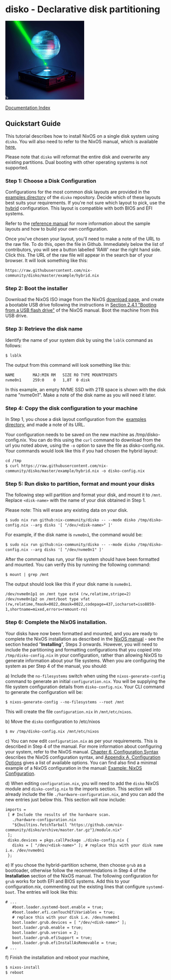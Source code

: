# disko - Declarative disk partitioning

<img src="./logo.jpeg" title="" alt="Project logo" width="247"> 

[Documentation Index](./INDEX.md)

## Quickstart Guide

This tutorial describes how to install NixOS on a single disk system using `disko`. You will also need to refer to the NixOS manual, which is available [here.](https://nixos.org/manual/nixos/stable/index.html#ex-config)

Please note that `disko` will reformat the entire disk and overwrite any existing partitions. Dual booting with other operating systems is not supported.

### Step 1: Choose a Disk Configuration

Configurations for the most common disk layouts are provided in  the [examples directory](https://github.com/nix-community/disko/tree/master/example) of the `disko` repository. Decide which of these layouts best suits your requirements. If you're not sure which layout to pick, use the [hybrid](https://github.com/nix-community/disko/blob/master/example/hybrid.nix) configuration. This layout is compatible with both BIOS and EFI systems.

Refer to the [reference manual](./reference) for more information about the sample layouts and how to build your own configuration.

Once you've chosen your layout, you'll need to make a note of the URL to the raw file. To do this, open the file in Github. Immediately below the list of contributors, you will see a button labelled 'RAW' near the right hand side. Click this. The URL of the raw file will appear in the search bar of your browser. It will look something like this:

```
https://raw.githubusercontent.com/nix-community/disko/master/example/hybrid.nix
```

### Step 2: Boot the installer

Download the NixOS ISO image from the NixOS [download page](https://nixos.org/download.html#nixos-iso), and create a bootable USB drive following the instructions in [Section 2.4.1 "Booting from a USB flash drive"](https://nixos.org/manual/nixos/stable/index.html#sec-booting-from-usb) of the NixOS manual. Boot the machine from this USB drive.

### Step 3: Retrieve the disk name

Identify the name of your system disk by using the ```lsblk``` command as follows:

```
$ lsblk
```

The output from this command will look something like this:

```
NAME        MAJ:MIN RM   SIZE RO TYPE MOUNTPOINTS
nvme0n1     259:0    0   1,8T  0 disk
```

In this example, an empty NVME SSD with 2TB space is shown with the disk name "nvme0n1".  Make a note of the disk name as you will need it later.

### Step 4: Copy the disk configuration to your machine

In Step 1, you chose a disk layout configuration from the  [examples directory](https://github.com/nix-community/disko/tree/master/example), and made a note of its URL.

Your configuration needs to be saved on the new machine as /tmp/disko-config.nix. You can do this using the ```curl``` command to download from the url you noted above, using the `-o` option to save the file as disko-config.nix. Your commands would look like this if you had chosen the hybrid layout:

```
cd /tmp
$ curl https://raw.githubusercontent.com/nix-community/disko/master/example/hybrid.nix -o disko-config.nix
```

### Step 5: Run disko to partition, format and mount your disks

The following step will partition and format your disk, and mount it to `/mnt`. Replace `<disk-name>` with the name of your disk obtained in Step 1.

Please note: This will erase any existing data on your disk.

```
$ sudo nix run github:nix-community/disko -- --mode disko /tmp/disko-config.nix --arg disks '[ "/dev/<disk-name>" ]'
```

For example, if the disk name is `nvme0n1`, the command would be:

```
$ sudo nix run github:nix-community/disko -- --mode disko /tmp/disko-config.nix --arg disks '[ "/dev/nvme0n1" ]'
```

After the command has run, your file system should have been formatted and mounted. You can verify this by running the following command:

```
$ mount | grep /mnt
```

The output should look like this if your disk name is `nvme0n1`.

```
/dev/nvme0n1p1 on /mnt type ext4 (rw,relatime,stripe=2)
/dev/nvme0n1p2 on /mnt/boot type vfat (rw,relatime,fmask=0022,dmask=0022,codepage=437,iocharset=iso8859-1,shortname=mixed,errors=remount-ro)
```

### Step 6: Complete the  NixOS installation.

Your disks have now been formatted and mounted, and you are ready to complete the NixOS installation as described in the [NixOS manual](https://nixos.org/manual/nixos/stable/index.html#sec-installation) - see the section headed "**Installing**", Steps 3 onwards. However, you will need to include the partitioning and formatting configurations that you copied into `/tmp/disko-config.nix` in your configuration, rather than allowing NixOS to generate information about your file systems. When you are configuring the system as per Step 4 of the manual, you should:

a)  Include the `no-filesystems` switch when using the `nixos-generate-config` command to generate an initial `configuration.nix`.  You will be supplying the file system configuration details from `disko-config.nix`. Your CLI command to generate the configuration will be:

```
$ nixos-generate-config --no-filesystems --root /mnt
```

This will create the file `configuration.nix` in `/mnt/etc/nixos`.

b) Move the `disko` configuration to /etc/nixos

```
$ mv /tmp/disko-config.nix /mnt/etc/nixos
```

c)  You can now edit `configuration.nix` as per your requirements. This is described in Step 4 of the manual. For more information about configuring your system, refer to the NixOS manual. [Chapter 6, Configuration Syntax](https://nixos.org/manual/nixos/stable/index.html#sec-configuration-syntax) describes the NixOS configuration syntax, and  [Appendix A, Configuration Options](https://nixos.org/manual/nixos/stable/options.html) gives a list of available options. You can find also find a minimal example of a NixOS configuration in the manual: [Example: NixOS Configuration](https://nixos.org/manual/nixos/stable/index.html#ex-config).

d) When editing `configuration.nix`, you will need to add the `disko` NixOS module and `disko-config.nix` to the imports section. This section will already include the file `./hardware-configuration.nix`, and you can add the new entries just below this. This section will now include:

```
imports =
 [ # Include the results of the hardware scan.
   ./hardware-configuration.nix
   "${builtins.fetchTarball "https://github.com/nix-community/disko/archive/master.tar.gz"}/module.nix"
 ];
 disko.devices = pkgs.callPackage ./disko-config.nix {
   disks = [ "/dev/<disk-name>" ]; # replace this with your disk name i.e. /dev/nvme0n1
 };
```

e) If you chose the hybrid-partition scheme, then choose `grub` as a bootloader, otherwise follow the recommendations in Step 4 of the **Installation** section of the NixOS manual. The following configuration for `grub` works for both EFI and BIOS systems. Add this to your configuration.nix, commenting out the existing lines that configure `systemd-boot`. The entries will look like this:

```
# ...
   #boot.loader.systemd-boot.enable = true;
   #boot.loader.efi.canTouchEfiVariables = true;
   # replace this with your disk i.e. /dev/nvme0n1
   boot.loader.grub.devices = [ "/dev/<disk-name>" ];
   boot.loader.grub.enable = true;
   boot.loader.grub.version = 2;
   boot.loader.grub.efiSupport = true;
   boot.loader.grub.efiInstallAsRemovable = true;
# ...
```

f) Finish the installation and reboot your machine,

```
$ nixos-install
$ reboot
```
